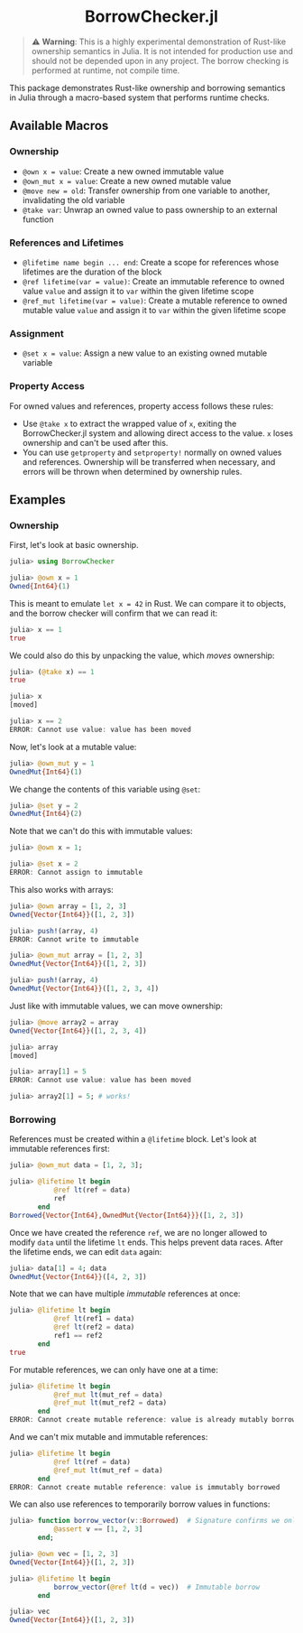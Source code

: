 <div align="center">

# BorrowChecker.jl

</div>

> ⚠️ **Warning**: This is a highly experimental demonstration of Rust-like ownership semantics in Julia. It is not intended for production use and should not be depended upon in any project. The borrow checking is performed at runtime, not compile time.

This package demonstrates Rust-like ownership and borrowing semantics in Julia through a macro-based system that performs runtime checks.

## Available Macros

### Ownership

- `@own x = value`: Create a new owned immutable value
- `@own_mut x = value`: Create a new owned mutable value
- `@move new = old`: Transfer ownership from one variable to another, invalidating the old variable
- `@take var`: Unwrap an owned value to pass ownership to an external function

### References and Lifetimes

- `@lifetime name begin ... end`: Create a scope for references whose lifetimes are the duration of the block
- `@ref lifetime(var = value)`: Create an immutable reference to owned value `value` and assign it to `var` within the given lifetime scope
- `@ref_mut lifetime(var = value)`: Create a mutable reference to owned mutable value `value` and assign it to `var` within the given lifetime scope

### Assignment

- `@set x = value`: Assign a new value to an existing owned mutable variable

### Property Access

For owned values and references, property access follows these rules:

- Use `@take x` to extract the wrapped value of `x`, exiting the BorrowChecker.jl system and allowing direct access to the value. `x` loses ownership and can't be used after this.
- You can use `getproperty` and `setproperty!` normally on owned values and references. Ownership will be transferred when necessary, and errors will be thrown when determined by ownership rules.

## Examples

### Ownership

First, let's look at basic ownership.

```julia
julia> using BorrowChecker

julia> @own x = 1
Owned{Int64}(1)
```

This is meant to emulate `let x = 42` in Rust.
We can compare it to objects, and the borrow checker will
confirm that we can read it:

```julia
julia> x == 1
true
```

We could also do this by unpacking the value, which _moves_
ownership:

```julia
julia> (@take x) == 1
true

julia> x
[moved]

julia> x == 2
ERROR: Cannot use value: value has been moved
```

Now, let's look at a mutable value:

```julia
julia> @own_mut y = 1
OwnedMut{Int64}(1)
```

We change the contents of this variable using `@set`:

```julia
julia> @set y = 2
OwnedMut{Int64}(2)
```

Note that we can't do this with immutable values:

```julia
julia> @own x = 1;

julia> @set x = 2
ERROR: Cannot assign to immutable
```

This also works with arrays:

```julia
julia> @own array = [1, 2, 3]
Owned{Vector{Int64}}([1, 2, 3])

julia> push!(array, 4)
ERROR: Cannot write to immutable

julia> @own_mut array = [1, 2, 3]
OwnedMut{Vector{Int64}}([1, 2, 3])

julia> push!(array, 4)
OwnedMut{Vector{Int64}}([1, 2, 3, 4])
```

Just like with immutable values, we can move ownership:

```julia
julia> @move array2 = array
Owned{Vector{Int64}}([1, 2, 3, 4])

julia> array
[moved]

julia> array[1] = 5
ERROR: Cannot use value: value has been moved

julia> array2[1] = 5; # works!
```

### Borrowing

References must be created within a `@lifetime` block. Let's look at
immutable references first:

```julia
julia> @own_mut data = [1, 2, 3];

julia> @lifetime lt begin
           @ref lt(ref = data)
           ref
       end
Borrowed{Vector{Int64},OwnedMut{Vector{Int64}}}([1, 2, 3])
```

Once we have created the reference `ref`, we are no longer allowed to modify
`data` until the lifetime `lt` ends. This helps prevent data races.
After the lifetime ends, we can edit `data` again:

```julia
julia> data[1] = 4; data
OwnedMut{Vector{Int64}}([4, 2, 3])
```

Note that we can have multiple _immutable_ references at once:

```julia
julia> @lifetime lt begin
           @ref lt(ref1 = data)
           @ref lt(ref2 = data)
           ref1 == ref2
       end
true
```

For mutable references, we can only have one at a time:

```julia
julia> @lifetime lt begin
           @ref_mut lt(mut_ref = data)
           @ref_mut lt(mut_ref2 = data)
       end
ERROR: Cannot create mutable reference: value is already mutably borrowed
```

And we can't mix mutable and immutable references:

```julia
julia> @lifetime lt begin
           @ref lt(ref = data)
           @ref_mut lt(mut_ref = data)
       end
ERROR: Cannot create mutable reference: value is immutably borrowed
```

We can also use references to temporarily borrow values in functions:

```julia
julia> function borrow_vector(v::Borrowed)  # Signature confirms we only need immutable references
           @assert v == [1, 2, 3]
       end;

julia> @own vec = [1, 2, 3]
Owned{Vector{Int64}}([1, 2, 3])

julia> @lifetime lt begin
           borrow_vector(@ref lt(d = vec))  # Immutable borrow
       end

julia> vec
Owned{Vector{Int64}}([1, 2, 3])
```
